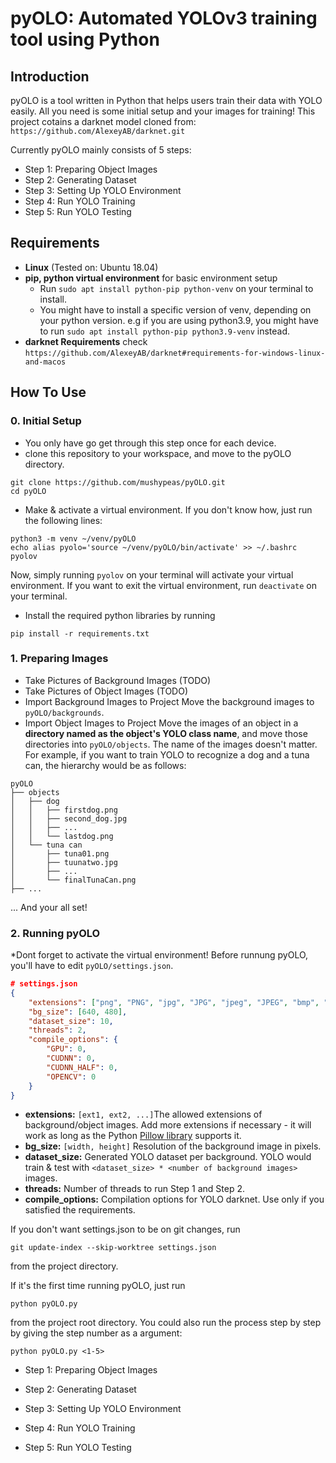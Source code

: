 # pyOLO: Automated YOLOv3 training tool using Python

## Introduction
pyOLO is a tool written in Python that helps users train their data with YOLO easily. All you need is some initial setup and your images for training! This project cotains a darknet model cloned from:
`https://github.com/AlexeyAB/darknet.git`

Currently pyOLO mainly consists of 5 steps:
- Step 1: Preparing Object Images
- Step 2: Generating Dataset
- Step 3: Setting Up YOLO Environment
- Step 4: Run YOLO Training
- Step 5: Run YOLO Testing

## Requirements
- **Linux** (Tested on: Ubuntu 18.04)
- **pip, python virtual environment** for basic environment setup
  - Run `sudo apt install python-pip python-venv` on your terminal to install.
  - You might have to install a specific version of venv, depending on your python version. e.g if you are using python3.9, you might have to run `sudo apt install python-pip python3.9-venv` instead.
- **darknet Requirements** check `https://github.com/AlexeyAB/darknet#requirements-for-windows-linux-and-macos`

## How To Use

### 0. Initial Setup
- You only have go get through this step once for each device.
- clone this repository to your workspace, and move to the pyOLO directory.
```
git clone https://github.com/mushypeas/pyOLO.git
cd pyOLO
```
- Make & activate a virtual environment. If you don't know how, just run the following lines:
```
python3 -m venv ~/venv/pyOLO
echo alias pyolo='source ~/venv/pyOLO/bin/activate' >> ~/.bashrc
pyolov
```
Now, simply running `pyolov` on your terminal will activate your virtual environment. If you want to exit the virtual environment, run `deactivate` on your terminal.
- Install the required python libraries by running
```
pip install -r requirements.txt
```
### 1. Preparing Images
- Take Pictures of Background Images
(TODO)
- Take Pictures of Object Images
(TODO)
- Import Background Images to Project
Move the background images to `pyOLO/backgrounds`.
- Import Object Images to Project
Move the images of an object in a **directory named as the object's YOLO class name**, and move those directories into `pyOLO/objects`. The name of the images doesn't matter. For example, if you want to train YOLO to recognize a dog and a tuna can, the hierarchy would be as follows:
```
pyOLO
├── objects
│   ├── dog
│   │   ├── firstdog.png
│   │   ├── second_dog.jpg
│   │   ├── ...
│   │   └── lastdog.png
│   └── tuna can
│       ├── tuna01.png
│       ├── tuunatwo.jpg
│       ├── ...
│       └── finalTunaCan.png
├── ...
```
... And your all set!

### 2. Running pyOLO

*Dont forget to activate the virtual environment!
Before runnung pyOLO, you'll have to edit `pyOLO/settings.json`.
```json
# settings.json
{
    "extensions": ["png", "PNG", "jpg", "JPG", "jpeg", "JPEG", "bmp", "BMP"],
    "bg_size": [640, 480],
    "dataset_size": 10,
    "threads": 2,
    "compile_options": {
        "GPU": 0,
        "CUDNN": 0,
        "CUDNN_HALF": 0,
        "OPENCV": 0
    }
}
```
  - **extensions:** `[ext1, ext2, ...]`The allowed extensions of background/object images. Add more extensions if necessary - it will work as long as the Python [Pillow library](https://pillow.readthedocs.io/en/stable/handbook/image-file-formats.html#fully-supported-formats) supports it.
  - **bg_size:** `[width, height]` Resolution of the background image in pixels. 
  - **dataset_size:** Generated YOLO dataset per background. YOLO would train & test with `<dataset_size> * <number of background images>` images.
  - **threads:** Number of threads to run Step 1 and Step 2.
  - **compile_options:** Compilation options for YOLO darknet. Use only if you satisfied the requirements.

If you don't want settings.json to be on git changes, run
```
git update-index --skip-worktree settings.json
```
from the project directory.
  
If it's the first time running pyOLO, just run
```
python pyOLO.py
```
from the project root directory. You could also run the process step by step by giving the step number as a argument:
```
python pyOLO.py <1-5>
```
- Step 1: Preparing Object Images

- Step 2: Generating Dataset

- Step 3: Setting Up YOLO Environment

- Step 4: Run YOLO Training

- Step 5: Run YOLO Testing
  